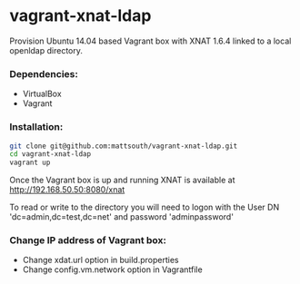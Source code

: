 vagrant-xnat-ldap
============

Provision Ubuntu 14.04 based Vagrant box with XNAT 1.6.4 linked to a local openldap directory.

### Dependencies:
* VirtualBox
* Vagrant

### Installation:
```bash
git clone git@github.com:mattsouth/vagrant-xnat-ldap.git
cd vagrant-xnat-ldap
vagrant up
```

Once the Vagrant box is up and running XNAT is available at http://192.168.50.50:8080/xnat

To read or write to the directory you will need to logon with the User DN 'dc=admin,dc=test,dc=net' and password 'adminpassword'

### Change IP address of Vagrant box:
* Change xdat.url option in build.properties
* Change config.vm.network option in Vagrantfile
